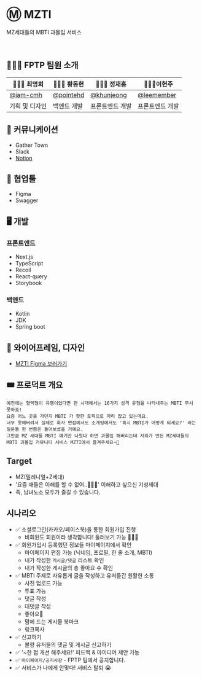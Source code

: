 # Ⓜ️ MZTI
 MZ세대들의 MBTI 과몰입 서비스

<br>

## 💁🏻‍♀️ FPTP 팀원 소개

| 👩🏻‍🎤 최명희  | 🧑🏽‍💻 황동현 |🧑🏻‍💻 정재홍| 👩🏻‍💻이현주|
| --- | ------ | ------ | ------ |
| [@iam-cmh](https://github.com/iam-cmh)   | [@pointehd](https://github.com/pointehd)      | [@khunjeong](https://github.com/khunjeong)      | [@leemember](https://github.com/leemember)      |
| 기획 및 디자인   | 백엔드 개발   | 프론트엔드 개발     | 프론트엔드 개발      |


## 💬 커뮤니케이션
- Gather Town
- Slack
- [Notion](https://cmhhh.notion.site/MZTI-eb0730322c3e46228ac45b166444d4a1)

## 📢 협업툴
- Figma
- Swagger

## 🖥 개발

### 프론트엔드
- Next.js
- TypeScript
- Recoil
- React-query
- Storybook

### 백엔드
- Kotlin
- JDK
- Spring boot

## 🎨 와이어프레임, 디자인
- [MZTI Figma 보러가기](https://www.figma.com/file/3wZNi8tyl3ItZ8x5LbX9sO/MZTI-%EC%99%80%EC%9D%B4%EC%96%B4%ED%94%84%EB%A0%88%EC%9E%84---%231%2C-2%2C-3?node-id=1-11&t=wBRRBXtULhWvvcUZ-0)


## 🎟 프로덕트 개요

```
예전에는 혈액형이 유행이었다면 현 시대에서는 16가지 성격 유형을 나타내주는 MBTI 무시 못하죠!
요즘 어느 곳을 가던지 MBTI 가 핫한 토픽으로 자리 잡고 있는데요.
너무 핫해버려서 실제로 회사 면접에서도 소개팅에서도 '혹시 MBTI가 어떻게 되세요?' 라는 질문들 한 번쯤은 들어보셨을 거예요.
그만큼 MZ 세대들 MBTI 얘기만 나왔다 하면 과몰입 해버리는데 저희가 만든 MZ세대들의 MBTI 과몰입 커뮤니티 서비스 MZTI에서 즐겨주세요~🥳
```

## Target
- MZ(밀레니얼+Z세대)
- '요즘 애들은 이해를 할 수 없어..🤦🏻‍♀️' 이해하고 싶으신 기성세대
- 즉, 남녀노소 모두가 즐길 수 있습니다.
 
 ## 시나리오
 
 - ✅ 소셜로그인(카카오/페이스북)을 통한 회원가입 진행
   - 비회원도 회원이라 생각합니다! 둘러보기 가능 🙆🏻‍♀️
 - ✅ 회원가입시 등록했던 정보들 마이페이지에서 확인
   - 마이페이지 편집 가능 (닉네임, 프로필, 한 줄 소개, MBTI)
   - 내가 작성한 `게시글/댓글` 리스트 확인
   - 내가 작성한 게시글의 총 좋아요 수 확인
 - ✅ MBTI 주제로 자유롭게 글을 작성하고 유저들간 원활한 소통
   - 사진 업로드 가능
   - 투표 가능
   - 댓글 작성
   - 대댓글 작성
   - 좋아요💓
   - 맘에 드는 게시물 북마크
   - 링크복사
 - ✅ 신고하기
   - 불량 유저들의 댓글 및 게시글 신고하기
 - ✅ '~한 점 개선 해주세요!' 피드백 & 아이디어 제안 가능
 - ✅ `마이페이지/공지사항` - FPTP 팀에서 공지합니다. 
 - ✅ 서비스가 나에게 안맞다! 서비스 탈퇴 😭
